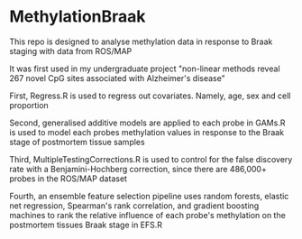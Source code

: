 # MethylationBraak

This repo is designed to analyse methylation data in response to Braak staging with data from ROS/MAP

It was first used in my undergraduate project "non-linear methods reveal 267 novel CpG sites associated with Alzheimer's disease"

First, Regress.R is used to regress out covariates. Namely, age, sex and cell proportion

Second, generalised additive models are applied to each probe in GAMs.R is used to model each probes methylation values in response to the Braak stage of postmortem tissue samples

Third, MultipleTestingCorrections.R is used to control for the false discovery rate with a Benjamini-Hochberg correction, since there are 486,000+ probes in the ROS/MAP dataset

Fourth, an ensemble feature selection pipeline uses random forests, elastic net regression, Spearman's rank correlation, and gradient boosting machines to rank the relative influence of each probe's methylation on the postmortem tissues Braak stage in EFS.R



